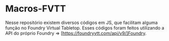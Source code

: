 # Macros-FVTT

Nesse repositório existem diversos códigos em JS, que facilitam alguma função no Foundry Virtual Tabletop.
Esses códigos foram feitos utilizando a API do próprio Foundry => [https://foundryvtt.com/api/v9/]Foundry.
